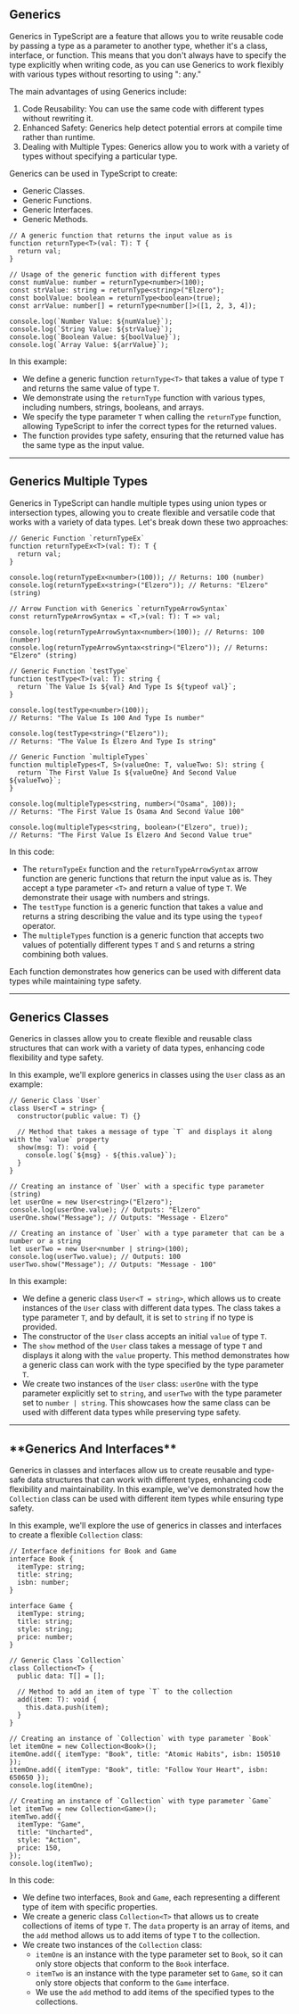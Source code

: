 ## Generics

Generics in TypeScript are a feature that allows you to write reusable code by passing a type as a parameter to another type, whether it's a class, interface, or function. This means that you don't always have to specify the type explicitly when writing code, as you can use Generics to work flexibly with various types without resorting to using ": any."

The main advantages of using Generics include:

1. Code Reusability: You can use the same code with different types without rewriting it.
2. Enhanced Safety: Generics help detect potential errors at compile time rather than runtime.
3. Dealing with Multiple Types: Generics allow you to work with a variety of types without specifying a particular type.

Generics can be used in TypeScript to create:

- Generic Classes.
- Generic Functions.
- Generic Interfaces.
- Generic Methods.

```tsx
// A generic function that returns the input value as is
function returnType<T>(val: T): T {
  return val;
}

// Usage of the generic function with different types
const numValue: number = returnType<number>(100);
const strValue: string = returnType<string>("Elzero");
const boolValue: boolean = returnType<boolean>(true);
const arrValue: number[] = returnType<number[]>([1, 2, 3, 4]);

console.log(`Number Value: ${numValue}`);
console.log(`String Value: ${strValue}`);
console.log(`Boolean Value: ${boolValue}`);
console.log(`Array Value: ${arrValue}`);
```

In this example:

- We define a generic function `returnType<T>` that takes a value of type `T` and returns the same value of type `T`.
- We demonstrate using the `returnType` function with various types, including numbers, strings, booleans, and arrays.
- We specify the type parameter `T` when calling the `returnType` function, allowing TypeScript to infer the correct types for the returned values.
- The function provides type safety, ensuring that the returned value has the same type as the input value.

---

## **Generics Multiple Types**

Generics in TypeScript can handle multiple types using union types or intersection types, allowing you to create flexible and versatile code that works with a variety of data types. Let's break down these two approaches:

```tsx
// Generic Function `returnTypeEx`
function returnTypeEx<T>(val: T): T {
  return val;
}

console.log(returnTypeEx<number>(100)); // Returns: 100 (number)
console.log(returnTypeEx<string>("Elzero")); // Returns: "Elzero" (string)

// Arrow Function with Generics `returnTypeArrowSyntax`
const returnTypeArrowSyntax = <T,>(val: T): T => val;

console.log(returnTypeArrowSyntax<number>(100)); // Returns: 100 (number)
console.log(returnTypeArrowSyntax<string>("Elzero")); // Returns: "Elzero" (string)

// Generic Function `testType`
function testType<T>(val: T): string {
  return `The Value Is ${val} And Type Is ${typeof val}`;
}

console.log(testType<number>(100));
// Returns: "The Value Is 100 And Type Is number"

console.log(testType<string>("Elzero"));
// Returns: "The Value Is Elzero And Type Is string"

// Generic Function `multipleTypes`
function multipleTypes<T, S>(valueOne: T, valueTwo: S): string {
  return `The First Value Is ${valueOne} And Second Value ${valueTwo}`;
}

console.log(multipleTypes<string, number>("Osama", 100));
// Returns: "The First Value Is Osama And Second Value 100"

console.log(multipleTypes<string, boolean>("Elzero", true));
// Returns: "The First Value Is Elzero And Second Value true"
```

In this code:

- The `returnTypeEx` function and the `returnTypeArrowSyntax` arrow function are generic functions that return the input value as is. They accept a type parameter `<T>` and return a value of type `T`. We demonstrate their usage with numbers and strings.
- The `testType` function is a generic function that takes a value and returns a string describing the value and its type using the `typeof` operator.
- The `multipleTypes` function is a generic function that accepts two values of potentially different types `T` and `S` and returns a string combining both values.

Each function demonstrates how generics can be used with different data types while maintaining type safety.

---

## **Generics Classes**

Generics in classes allow you to create flexible and reusable class structures that can work with a variety of data types, enhancing code flexibility and type safety.

In this example, we'll explore generics in classes using the `User` class as an example:

```tsx
// Generic Class `User`
class User<T = string> {
  constructor(public value: T) {}

  // Method that takes a message of type `T` and displays it along with the `value` property
  show(msg: T): void {
    console.log(`${msg} - ${this.value}`);
  }
}

// Creating an instance of `User` with a specific type parameter (string)
let userOne = new User<string>("Elzero");
console.log(userOne.value); // Outputs: "Elzero"
userOne.show("Message"); // Outputs: "Message - Elzero"

// Creating an instance of `User` with a type parameter that can be a number or a string
let userTwo = new User<number | string>(100);
console.log(userTwo.value); // Outputs: 100
userTwo.show("Message"); // Outputs: "Message - 100"
```

In this example:

- We define a generic class `User<T = string>`, which allows us to create instances of the `User` class with different data types. The class takes a type parameter `T`, and by default, it is set to `string` if no type is provided.
- The constructor of the `User` class accepts an initial `value` of type `T`.
- The `show` method of the `User` class takes a message of type `T` and displays it along with the `value` property. This method demonstrates how a generic class can work with the type specified by the type parameter `T`.
- We create two instances of the `User` class: `userOne` with the type parameter explicitly set to `string`, and `userTwo` with the type parameter set to `number | string`. This showcases how the same class can be used with different data types while preserving type safety.

---

## \***\*Generics And Interfaces\*\***

Generics in classes and interfaces allow us to create reusable and type-safe data structures that can work with different types, enhancing code flexibility and maintainability. In this example, we've demonstrated how the `Collection` class can be used with different item types while ensuring type safety.

In this example, we'll explore the use of generics in classes and interfaces to create a flexible `Collection` class:

```tsx
// Interface definitions for Book and Game
interface Book {
  itemType: string;
  title: string;
  isbn: number;
}

interface Game {
  itemType: string;
  title: string;
  style: string;
  price: number;
}

// Generic Class `Collection`
class Collection<T> {
  public data: T[] = [];

  // Method to add an item of type `T` to the collection
  add(item: T): void {
    this.data.push(item);
  }
}

// Creating an instance of `Collection` with type parameter `Book`
let itemOne = new Collection<Book>();
itemOne.add({ itemType: "Book", title: "Atomic Habits", isbn: 150510 });
itemOne.add({ itemType: "Book", title: "Follow Your Heart", isbn: 650650 });
console.log(itemOne);

// Creating an instance of `Collection` with type parameter `Game`
let itemTwo = new Collection<Game>();
itemTwo.add({
  itemType: "Game",
  title: "Uncharted",
  style: "Action",
  price: 150,
});
console.log(itemTwo);
```

In this code:

- We define two interfaces, `Book` and `Game`, each representing a different type of item with specific properties.
- We create a generic class `Collection<T>` that allows us to create collections of items of type `T`. The `data` property is an array of items, and the `add` method allows us to add items of type `T` to the collection.
- We create two instances of the `Collection` class:
  - `itemOne` is an instance with the type parameter set to `Book`, so it can only store objects that conform to the `Book` interface.
  - `itemTwo` is an instance with the type parameter set to `Game`, so it can only store objects that conform to the `Game` interface.
  - We use the `add` method to add items of the specified types to the collections.
